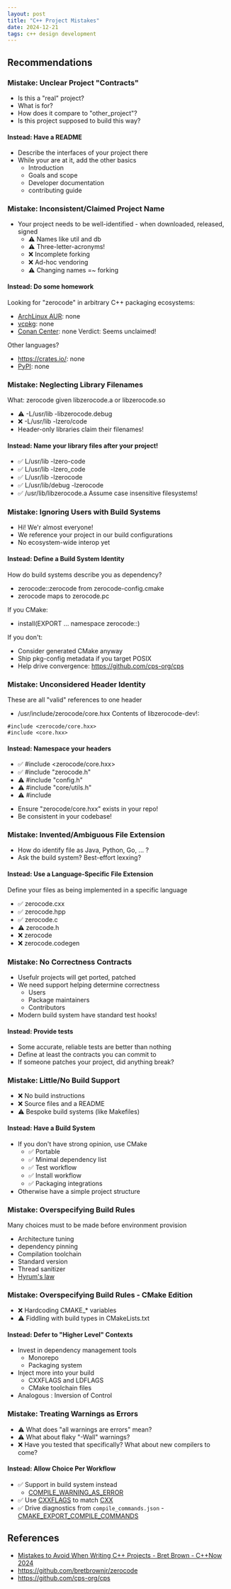 ```yaml
---
layout: post
title: "C++ Project Mistakes"
date: 2024-12-21
tags: c++ design development 
---
```


## Recommendations

### Mistake: Unclear Project "Contracts"
* Is this a "real" project?
* What is for?
* How does it compare to "other_project"?
* Is this project supposed to build this way?

#### Instead: Have a README
* Describe the interfaces of your project there
* While your are at it, add the other basics
    - Introduction
    - Goals and scope
    - Developer documentation
    - contributing guide

### Mistake: Inconsistent/Claimed Project Name
* Your project needs to be well-identified - when downloaded, released, signed
    * ⚠️ Names like util and db
    * ⚠️ Three-letter-acronyms!
    * ❌ Incomplete forking
    * ❌ Ad-hoc vendoring
    * ⚠️ Changing names =~ forking

#### Instead: Do some homework
Looking for "zerocode" in arbitrary C++ packaging ecosystems:
* [ArchLinux AUR](https://aur.archlinux.org/): none
* [vcpkg](https://vcpkg.io/en/): none
* [Conan Center](https://conan.io/center): none
Verdict: Seems unclaimed!

Other languages?
* <https://crates.io/>: none
* [PyPI](https://pypi.org/): none

### Mistake: Neglecting Library Filenames
What: zerocode given libzerocode.a or libzerocode.so
- ⚠️ -L/usr/lib -libzerocode.debug
- ❌ -L/usr/lib -lzero/code
- Header-only libraries claim their filenames!

#### Instead: Name your library files after your project!
- ✅ L/usr/lib -lzero-code
- ✅ L/usr/lib -lzero_code
- ✅ L/usr/lib -lzerocode
- ✅ L/usr/lib/debug -lzerocode
- ✅ /usr/lib/libzerocode.a
Assume case insensitive filesystems!

### Mistake: Ignoring Users with Build Systems
* Hi! We'r almost everyone!
* We reference your project in our build configurations
* No ecosystem-wide interop yet

#### Instead: Define a Build System Identity
How do build systems describe you as dependency?
* zerocode::zerocode from zerocode-config.cmake
* zerocode maps to zerocode.pc

If you CMake:
* install(EXPORT ... namespace zerocode::)

If you don't:
* Consider generated CMake anyway
* Ship pkg-config metadata if you target POSIX
* Help drive convergence: <https://github.com/cps-org/cps>  

### Mistake: Unconsidered Header Identity
These are all "valid" references to one header
* /usr/include/zerocode/core.hxx
Contents of libzerocode-dev!:
```
#include <zerocode/core.hxx>
#include <core.hxx>
```

#### Instead: Namespace your headers
- ✅ #include <zerocode/core.hxx>
- ✅ #include "zerocode.h"
- ⚠️ #include "config.h"
- ⚠️ #include "core/utils.h"
- ⚠️ #include <utils>

* Ensure "zerocode/core.hxx" exists in your repo!
* Be consistent in your codebase!

### Mistake: Invented/Ambiguous File Extension
* How do identify file as Java, Python, Go, ... ?
* Ask the build system? Best-effort lexxing?

#### Instead: Use a Language-Specific File Extension
Define your files as being implemented in a specific language 
* ✅ zerocode.cxx
* ✅ zerocode.hpp
* ✅ zerocode.c
* ⚠️ zerocode.h
* ❌ zerocode
* ❌ zerocode.codegen

### Mistake: No Correctness Contracts
* Usefulr projects will get ported, patched
* We need support helping determine correctness
    - Users
    - Package maintainers
    - Contributors
* Modern build system have standard test hooks!

#### Instead: Provide tests
* Some accurate, reliable tests are better than nothing
* Define at least the contracts you can commit to
* If someone patches your project, did anything break?

### Mistake: Little/No Build Support
* ❌ No build instructions
* ❌ Source files and a README
* ⚠️ Bespoke build systems (like Makefiles)

#### Instead: Have a Build System
* If you don't have strong opinion, use CMake
    * ✅ Portable
    * ✅ Minimal dependency list
    * ✅ Test workflow
    * ✅ Install workflow
    * ✅ Packaging integrations
* Otherwise have a simple project structure

### Mistake: Overspecifying Build Rules
Many choices must to be made before environment provision
* Architecture tuning
* dependency pinning
* Compilation toolchain
* Standard version
* Thread sanitizer
* [Hyrum's law](https://www.hyrumslaw.com/)

### Mistake: Overspecifying Build Rules - CMake Edition
* ❌ Hardcoding CMAKE_* variables
* ⚠️ Fiddling with build types in CMakeLists.txt

#### Instead: Defer to "Higher Level" Contexts
* Invest in dependency management tools
    - Monorepo
    - Packaging system
* Inject more into your build
    - CXXFLAGS and LDFLAGS
    - CMake toolchain files
* Analogous : Inversion of Control

### Mistake: Treating Warnings as Errors
* ⚠️ What does "all warnings are errors" mean?
* ⚠️ What about flaky "-Wall" warnings?
* ❌ Have you tested that specifically? What about new compilers to come?

#### Instead: Allow Choice Per Workflow
* ✅ Support in build system instead
    - [COMPILE_WARNING_AS_ERROR](https://cmake.org/cmake/help/latest/prop_tgt/COMPILE_WARNING_AS_ERROR.html)
* ✅ Use [CXXFLAGS](https://cmake.org/cmake/help/latest/envvar/CXXFLAGS.html) to match [CXX](https://cmake.org/cmake/help/latest/envvar/CXX.html)
* ✅ Drive diagnostics from `compile_commands.json` - [CMAKE_EXPORT_COMPILE_COMMANDS](https://cmake.org/cmake/help/latest/variable/CMAKE_EXPORT_COMPILE_COMMANDS.html)

## References
* [Mistakes to Avoid When Writing C++ Projects - Bret Brown - C++Now 2024](https://www.youtube.com/watch?v=UrU8O1mMyNE)
* <https://github.com/bretbrownjr/zerocode>
* <https://github.com/cps-org/cps>